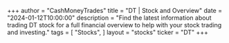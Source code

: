 +++
author = "CashMoneyTrades"
title = "DT | Stock and Overview"
date = "2024-01-12T10:00:00"
description = "Find the latest information about trading DT stock for a full financial overview to help with your stock trading and investing."
tags = [
"Stocks",
]
layout = "stocks"
ticker = "DT"
+++
        


    
        